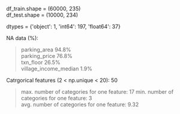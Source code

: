 df_train.shape = (60000, 235)   
df_test.shape = (10000, 234)

dtypes = {'object': 1, 'int64': 197, 'float64': 37}

NA data (%):    
> parking_area             94.8%    
> parking_price            76.8%    
> txn_floor                26.5%    
> village_income_median     1.9%    

Catrgorical features (2 < np.unique < 20): 50    
> max. number of categories for one feature: 17
> min. number of categories for one feature: 3    
> avg. number of categories for one feature: 9.32
